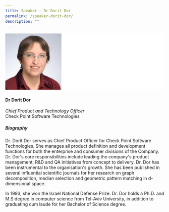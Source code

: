 ```yaml
---
title: Speaker – Dr Dorit Dor
permalink: /speaker-dorit-dor/
description: ""
---
```

![](/images/Speakers/Dorit%20Dor.jpg)

#### **Dr Dorit Dor**

*Chief Product and Technology Officer*  
Check Point Software Technologies

##### **Biography**
Dr. Dorit Dor serves as Chief Product Officer for Check Point Software Technologies. She manages all product definition and development functions for both the enterprise and consumer divisions of the Company. Dr. Dor's core responsibilities include leading the company's product management, R&D and QA initiatives from concept to delivery. Dr. Dor has been instrumental to the organisation's growth. She has been published in several influential scientific journals for her research on graph decomposition, median selection and geometric pattern matching in d-dimensional space.

In 1993, she won the Israel National Defense Prize. Dr. Dor holds a Ph.D. and M.S degree in computer science from Tel-Aviv University, in addition to graduating cum laude for her Bachelor of Science degree.
